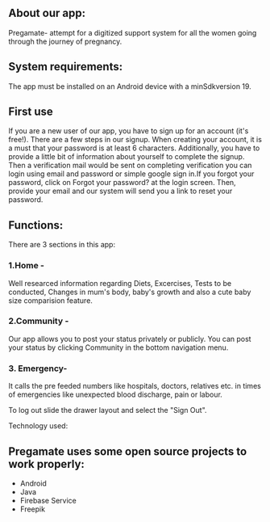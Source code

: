 ## About our app:

Pregamate- attempt for a digitized support system for all the women going through the journey of pregnancy.

## System requirements:

The app must be installed on an Android device with a minSdkversion 19.

## First use

If you are a new user of our app, you have to sign up for an account (it's free!). There are a few steps in our signup. When creating your account, it is a must that your password is at least 6 characters. Additionally, you have to provide a little bit of information about yourself to complete the signup. Then a verification mail would be sent on completing verification you can login using email and password or simple google sign in.If you forgot your password, click on Forgot your password? at the login screen. Then, provide your email and our system will send you a link to reset your password.

## Functions:

There are 3 sections in this app:

### 1.Home -
Well researced information regarding Diets, Excercises, Tests to be conducted, Changes in mum's body, baby's growth and also a cute baby size comparision feature.

### 2.Community -
Our app allows you to post your status privately or publicly. You can post your status by clicking Community in the bottom navigation menu.

### 3. Emergency-
It calls the pre feeded numbers like hospitals, doctors, relatives etc. in times of emergencies like unexpected blood discharge, pain or labour.

To log out slide the drawer layout and select the "Sign Out".

Technology used:

## Pregamate uses some open source projects to work properly:
* Android
* Java
* Firebase Service
* Freepik

